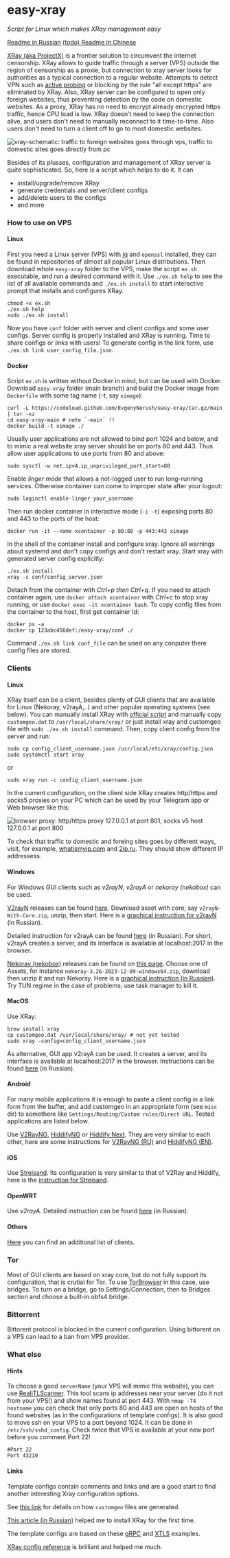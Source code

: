 # easy-xray

*Script for Linux which makes XRay management easy*

[Readme in Russian](README.ru.md) [(todo) Readme in Chinese](README.cn.md)

[XRay (aka ProjectX)](https://xtls.github.io/en/) is a frontier solution to circumvent the internet censorship. XRay allows to guide traffic
through a server (VPS) outside the region of censorship as a proxie, but connection to xray server looks for authorities as a typical
connection to a regular website. Attempts to detect VPN such as [active probing](https://ensa.fi/active-probing/) or blocking by the rule
"all except https" are eliminated by XRay.  Also, XRay server can be configured to open only foreign websites, thus preventing detection by
the code on domestic websites.  As a proxy, XRay has no need to encrypt already encrypted https traffic, hence CPU load is low. XRay doesn't
need to keep the connection alive, and users don't need to manually reconnect to it time-to-time. Also users don't need to turn a client off
to go to most domestic websites.

![xray-schematic: traffic to foreign websites goes through vps, traffic to domestic sites goes directly from pc](figs/xray-schematic.png)

Besides of its plusses, configuration and management of XRay server is quite sophisticated. So, here is a script which helps to do it. It
can

- install/upgrade/remove XRay
- generate credentials and server/client configs
- add/delete users to the configs
- and more

### How to use on VPS

#### Linux

First you need a Linux server (VPS) with [jq](https://jqlang.github.io/jq/) and `openssl` installed, they can be found in repositories of
almost all popular Linux distributions. Then download whole `easy-xray` folder to the VPS, make the script `ex.sh` executable, and run a
desired command with it. Use `./ex.sh help` to see the list of all available commands and `./ex.sh install` to start interactive prompt
that installs and configures XRay.

```
chmod +x ex.sh
./ex.sh help
sudo ./ex.sh install
```

Now you have `conf` folder with server and client configs and some user configs. Server config is properly installed and XRay is running.
Time to share configs or *links* with users! To generate config in the link form, use `./ex.sh link user_config_file.json`.

#### Docker

Script `ex.sh` is written without Docker in mind, but can be used with Docker. Download `easy-xray` folder (main branch) and build the
Docker image from `Dockerfile` with some tag name (-t, say `ximage`):

```
curl -L https://codeload.github.com/EvgenyNerush/easy-xray/tar.gz/main | tar -xz
cd easy-xray-main # note `-main` !!
docker build -t ximage ./
```

Usually user applications are not allowed to bind port 1024 and below, and to mimic a real website xray server should be on ports 80 and
443. Thus allow user applications to use ports from 80 and above:

```
sudo sysctl -w net.ipv4.ip_unprivileged_port_start=80
```

Enable *linger mode* that allows a not-logged user to run long-running services. Otherwise container can come to improper state after your
logout:

```
sudo loginctl enable-linger your_username
```

Then run docker container in interactive mode (`-i -t`) exposing ports 80 and 443 to the ports of the host:

```
docker run -it --name xcontainer -p 80:80 -p 443:443 ximage
```

In the shell of the container install and configure xray. Ignore all warnings about systemd and don't copy configs and don't restart xray.
Start xray with generated server config explicitly:

```
./ex.sh install
xray -c conf/config_server.json
```

Detach from the container with *Ctrl+p then Ctrl+q*. If you need to attach container again, use `docker attach xcontainer` with *Ctrl+c* to
stop xray running, or use `docker exec -it xcontainer bash`. To copy config files from the container to the host, first get container Id:

```
docker ps -a
docker cp 123abc456def:/easy-xray/conf ./
```

Command `./ex.sh link conf_file` can be used on any conputer there config files are stored.

### Clients

#### Linux

XRay itself can be a client, besides plenty of GUI clients that are available for Linux (Nekoray, v2rayA,..) and other popular operating
systems (see below). You can manually install XRay with [official script](https://github.com/XTLS/Xray-install) and manually copy
`customgeo.dat` to `/usr/local/share/xray/` or just install xray and customgeo file with `sudo ./ex.sh install` command. Then, copy client
config from the server and run:

```
sudo cp config_client_username.json /usr/local/etc/xray/config.json
sudo systemctl start xray
```

or

```
sudo xray run -c config_client_username.json
```

In the current configuration, on the client side XRay creates http/https and socks5 proxies on your PC which can be used by your Telegram
app or Web browser like this:

![browser proxy: http/https proxy 127.0.0.1 at port 801, socks v5 host 127.0.0.1 at port 800](figs/browser-proxy-settings.png)

To check that traffic to domestic and foreing sites goes by different ways, visit, for example,
[whatismyip.com](https://www.whatismyip.com/) and [2ip.ru](https://2ip.ru/). They should show different IP addressess.

#### Windows

For Windows GUI clients such as *v2rayN*, *v2rayA* or *nekoray (nekobox)* can be used.

[V2rayN](https://github.com/2dust/v2rayN/) releases can be found [here](https://github.com/2dust/v2rayN/releases). Download asset with core,
say `v2rayN-With-Core.zip`, unzip, then start. Here is a [graphical instruction for v2rayN](V2RayN.ru.md) (in Russian).

Detailed instruction for v2rayA can be found [here](V2RayA.ru.md) (in Russian). For short, v2rayA creates a server, and its interface is
available at localhost:2017 in the browser.

[Nekoray (nekobox)](https://github.com/MatsuriDayo/nekoray) releases can be found on [this
page](https://github.com/MatsuriDayo/nekoray/releases). Choose one of Assets, for instance `nekoray-3.26-2023-12-09-windows64.zip`, download
then unzip it and run Nekoray. Here is a [graphical instruction (in Russian)](Nekoray.ru.md). Try TUN regime in the case of problems; use
task manager to kill it.

#### MacOS

Use XRay:

```
brew install xray
cp customgeo.dat /usr/local/share/xray/ # not yet tested
sudo xray -config=config_client_username.json
```

As alternative, GUI app v2rayA can be used. It creates a server, and its interface is
available at localhost:2017 in the browser. Instructions can be found [here](V2RayA.ru.md) (in Russian).

#### Android

For many mobile applications it is enough to paste a client config in a link form from the buffer, and add customgeo in an appropriate form
(see `misc` dir) to somethere like `Settings/Routing/Custom rules/Direct URL`. Tested applications are listed below.

Use [V2RayNG](https://play.google.com/store/apps/details?id=com.v2ray.ang&pcampaignid=web_share),
[HiddifyNG](https://play.google.com/store/apps/details?id=ang.hiddify.com&pcampaignid=web_share) or [Hiddify
Next](https://play.google.com/store/apps/details?id=app.hiddify.com&pcampaignid=web_share). They are very similar to each other, here are
some instructions for [V2RayNG (RU)](V2RayNG.ru.md) and [HiddifyNG (EN)](HiddifyNG.en.md).

#### iOS

Use [Streisand](https://apps.apple.com/us/app/streisand/id6450534064). Its configuration is very similar to that of V2Ray and Hiddify, here
is the [instruction for Streisand](Streisand.md).

#### OpenWRT

Use *v2rayA*. Detailed instruction can be found [here](V2RayA.ru.md) (in Russian).

#### Others

[Here](https://github.com/xtls/xray-core) you can find an additional list of clients.

### Tor

Most of GUI clients are based on xray core, but do not fully support its configuration, that is crutial for Tor. To use
[TorBrowser](https://www.torproject.org/download/) in this case, use bridges. To turn on a bridge, go to Settings/Connection, then to
Bridges section and choose a built-in obfs4 bridge.

### Bittorrent

Bittorent protocol is blocked in the current configuration. Using bittorent on a VPS can lead to a ban from VPS provider.

### What else

#### Hints

To choose a good `serverName` (your VPS will mimic this website), you can use [RealiTLScanner](https://github.com/XTLS/RealiTLScanner). This
tool scans ip addresses near your server (do it not from your VPS!) and show names found at port 443. With `nmap -T4 hostname` you can check
that only ports 80 and 443 are open on hosts of the found websites (as in the configurations of template configs). It is also good to move
ssh on your VPS to a port beyond 1024. It can be done in `/etc/ssh/sshd_config`. Check twice that VPS is available at your new port before
you comment Port 22!

```
#Port 22
Port 43210
```

#### Links

Template configs contain comments and links and are a good start to find another interesting Xray configuration options.

See [this link](https://github.com/EvgenyNerush/coherence-grabber) for details on how `customgeo` files are generated.

[This article (in Russian)](https://habr.com/ru/articles/731608/) helped me to install XRay for the first time.

The template configs are based on these [gRPC](https://github.com/XTLS/Xray-examples/tree/main/VLESS-gRPC-REALITY)
and [XTLS](https://github.com/XTLS/Xray-examples/tree/main/VLESS-TCP-XTLS-Vision-REALITY) examples.

[XRay config reference](https://xtls.github.io/en/config/) is brilliant and helped me much.

